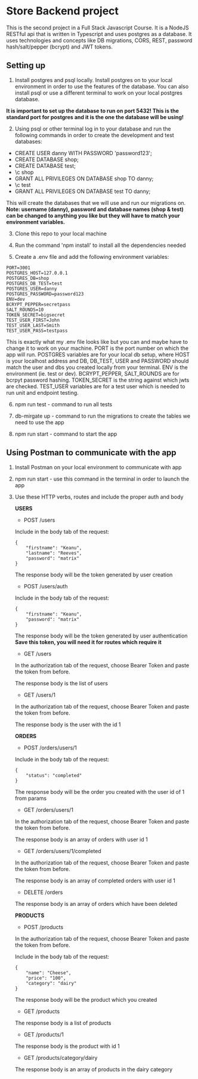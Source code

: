 # Store  Backend project

This is the second project in a Full Stack Javascript Course. It is a NodeJS RESTful api 
that is written in Typescript and uses postgres as a database. It uses technologies and 
concepts like DB migrations, CORS, REST, password hash/salt/pepper (bcrypt) and JWT tokens. 

## Setting up

1. Install postgres and psql locally. Install postgres on to your local environment in order 
to use the features of the database. You can also install psql or use a different terminal to 
work on your local postgres database.

**It is important to set up the database to run on port 5432! This is the standard port for 
postgres and it is the one the database will be using!**

2. Using psql or other terminal log in to your database and run the following commands in order 
to create the development and test databases:
- CREATE USER danny WITH PASSWORD 'password123';
- CREATE DATABASE shop;
- CREATE DATABASE test;
- \c shop
- GRANT ALL PRIVILEGES ON DATABASE shop TO danny;
- \c test
- GRANT ALL PRIVILEGES ON DATABASE test TO danny;

This will create the databases that we will use and run our migrations on. 
**Note: username (danny), password and database names (shop & test) can be changed to 
anything you like but they will have to match your environment variables.**

3. Clone this repo to your local machine

4. Run the command 'npm install' to install all the dependencies needed

5. Create a .env file and add the following environment variables: 
```
PORT=3001
POSTGRES_HOST=127.0.0.1
POSTGRES_DB=shop
POSTGRES_DB_TEST=test
POSTGRES_USER=danny
POSTGRES_PASSWORD=password123
ENV=dev
BCRYPT_PEPPER=secretpass
SALT_ROUNDS=10
TOKEN_SECRET=bigsecret
TEST_USER_FIRST=John
TEST_USER_LAST=Smith
TEST_USER_PASS=testpass
```
This is exactly what my .env file looks like but you can and maybe have to change it to work on your machine.
PORT is the port number on which the app will run. POSTGRES variables are for your local db setup, where HOST
is your localhost address and DB, DB_TEST, USER and PASSWORD should match the user and dbs you created locally
from your terminal. ENV is the environment (ie. test or dev). BCRYPT_PEPPER, SALT_ROUNDS are for bcrpyt password
hashing. TOKEN_SECRET is the string against which jwts are checked. TEST_USER variables are for a test user which
is needed to run unit and endpoint testing. 

6. npm run test - command to run all tests

7. db-mirgate up - command to run the migrations to create the tables we need to use the app

8. npm run start - command to start the app

## Using Postman to communicate with the app

1. Install Postman on your local environment to communicate with app

2. npm run start - use this command in the terminal in order to launch the app

3. Use these HTTP verbs, routes and include the proper auth and body
    
    **USERS**
    - POST /users
    
    Include in the body tab of the request:
    ```
    {
        "firstname": "Keanu",
        "lastname": "Reeves",
        "password": "matrix"
    }
    ```
    The response body will be the token generated by user creation 

    - POST /users/auth
    
    Include in the body tab of the request:
    ```
    {
        "firstname": "Keanu",
        "password": "matrix"
    }
    ```
    The response body will be the token generated by user authentication
    **Save this token, you will need it for routes which require it**

    - GET /users

    In the authorization tab of the request, choose Bearer Token and paste
    the token from before.

    The response body is the list of users

    - GET /users/1

    In the authorization tab of the request, choose Bearer Token and paste
    the token from before.

    The response body is the user with the id 1

    **ORDERS**

    - POST /orders/users/1
    
    Include in the body tab of the request:
    ```
    {
        "status": "completed"
    }
    ```
    The response body will be the order you created with the user id of 1 from params

    - GET /orders/users/1

    In the authorization tab of the request, choose Bearer Token and paste
    the token from before.

    The response body is an array of orders with user id 1

    - GET /orders/users/1/completed

    In the authorization tab of the request, choose Bearer Token and paste
    the token from before.

    The response body is an array of completed orders with user id 1

    - DELETE /orders

    The response body is an array of orders which have been deleted

    **PRODUCTS**

    - POST /products
    
    In the authorization tab of the request, choose Bearer Token and paste
    the token from before.

    Include in the body tab of the request:
    ```
    {
        "name": "Cheese",
        "price": "100",
        "category": "dairy"
    }
    ```
    The response body will be the product which you created

    - GET /products

    The response body is a list of products

    - GET /products/1

    The response body is the product with id 1

    - GET /products/category/dairy

    The response body is an array of products in the dairy category